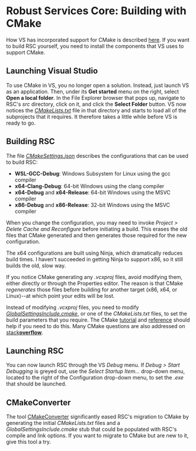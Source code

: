 # Robust Services Core: Building with CMake

How VS has incorporated support for CMake is described
[here](https://docs.microsoft.com/en-us/cpp/build/cmake-projects-in-visual-studio?view=msvc-170).
If you want to build RSC yourself, you need to install the components that
VS uses to support CMake.

## Launching Visual Studio

To use CMake in VS, you no longer open a solution. Instead, just launch
VS as an application. Then, under its **Get started** menu on the right,
select **Open a local folder**. In the File Explorer browser that pops up,
navigate to RSC's _src_ directory, click on it, and click the **Select
Folder** button. VS now notices the [_CMakeLists.txt_](/src/CMakeLists.txt)
file in that directory and starts to load all of the subprojects that it
requires. It therefore takes a little while before VS is ready to go.

## Building RSC

The file [_CMakeSettings.json_](/src/CMakeSettings.json) describes the
configurations that can be used to build RSC:

- **WSL-GCC-Debug**: Windows Subsystem for Linux using the gcc compiler
- **x64-Clang-Debug**: 64-bit Windows using the clang compiler
- **x64-Debug** and **x64-Release**: 64-bit Windows using the MSVC compiler
- **x86-Debug** and **x86-Release**: 32-bit Windows using the MSVC compiler

When you change the configuration, you may need to invoke _Project >
Delete Cache and Reconfigure_ before initiating a build. This erases the
old files that CMake generated and then generates those required for the
new configuration.

The x64 configurations are built using Ninja, which dramatically reduces
build times. I haven't succeeded in getting Ninja to support x86, so it
still builds the old, slow way.

If you notice CMake generating any _.vcxproj_ files, avoid modifying
them, either directly or through the Properties editor. The reason is
that CMake _regenerates_ those files before building for another
target (x86, x64, or Linux)--at which point your edits will be lost.

Instead of modifying _.vcxproj_ files, you need to modify
[_GlobalSettingsInclude.cmake_](/src/CMake/GlobalSettingsInclude.cmake),
or one of the _CMakeLists.txt_ files, to set the build parameters that
you require. The CMake
[tutorial](https://cmake.org/cmake/help/latest/guide/tutorial/index.html#)
and
[reference](https://cmake.org/cmake/help/latest/index.html#) should help
if you need to do this. Many CMake questions are also addressed on
[stack**overflow**](https://stackoverflow.com/questions/tagged/cmake?sort=MostVotes&edited=true).

## Launching RSC

You can now launch RSC through the VS _Debug_ menu. If _Debug > Start
Debugging_ is greyed out, use the _Select Startup Item..._ drop-down
menu, located to the right of the Configuration drop-down menu, to set
the _.exe_ that should be launched.

## CMakeConverter

The tool [CMakeConverter](https://github.com/pavelliavonau/cmakeconverter)
significantly eased RSC's migration to CMake by generating the initial
_CMakeLists.txt_ files and a _GlobalSettingsInclude.cmake_ stub that could
be populated with RSC's compile and link options. If you want to migrate
to CMake but are new to it, give this tool a try.


